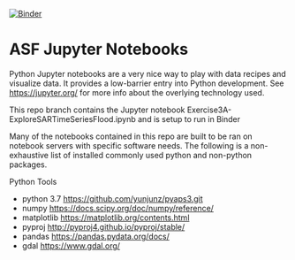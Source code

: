 [![Binder](https://mybinder.org/badge_logo.svg)](https://mybinder.org/v2/gh/asfadmin/asf-jupyter-notebooks/binder_ExploreSARTimeSeriesFlood)

# ASF Jupyter Notebooks

Python Jupyter notebooks are a very nice way to play with data recipes and visualize data. It provides a low-barrier entry into Python development. See https://jupyter.org/ for more info about the overlying technology used.

This repo branch contains the Jupyter notebook Exercise3A-ExploreSARTimeSeriesFlood.ipynb and is setup to run in Binder


Many of the notebooks contained in this repo are built to be ran on notebook servers with specific software needs.
The following is a non-exhaustive list of installed commonly used python and non-python packages.

Python Tools
- python 3.7  https://github.com/yunjunz/pyaps3.git
- numpy  https://docs.scipy.org/doc/numpy/reference/
- matplotlib  https://matplotlib.org/contents.html
- pyproj http://pyproj4.github.io/pyproj/stable/ 
- pandas  https://pandas.pydata.org/docs/
- gdal https://www.gdal.org/
